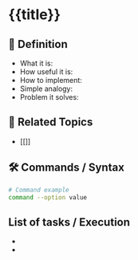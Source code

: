 # {{title}}

## 📌 Definition
- What it is:  
- How useful it is:  
- How to implement:  
- Simple analogy:  
- Problem it solves:  

## 🔗 Related Topics

- [[]]

## 🛠 Commands / Syntax
```bash
# Command example
command --option value
```

## List of tasks / Execution
-
-